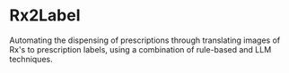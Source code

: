 # Rx2Label
Automating the dispensing of prescriptions through translating images of Rx's to prescription labels, using a combination of rule-based and LLM techniques. 
